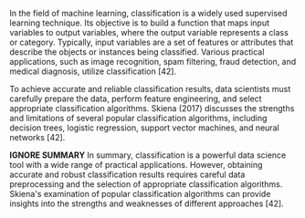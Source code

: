 In the field of machine learning, classification is a widely used supervised learning technique. Its objective is to build a function that maps input variables to output variables, where the output variable represents a class or category. Typically, input variables are a set of features or attributes that describe the objects or instances being classified. Various practical applications, such as image recognition, spam filtering, fraud detection, and medical diagnosis, utilize classification [42].

To achieve accurate and reliable classification results, data scientists must carefully prepare the data, perform feature engineering, and select appropriate classification algorithms. Skiena (2017) discusses the strengths and limitations of several popular classification algorithms, including decision trees, logistic regression, support vector machines, and neural networks [42].

**IGNORE SUMMARY**
In summary, classification is a powerful data science tool with a wide range of practical applications. However, obtaining accurate and robust classification results requires careful data preprocessing and the selection of appropriate classification algorithms. Skiena's examination of popular classification algorithms can provide insights into the strengths and weaknesses of different approaches [42].
